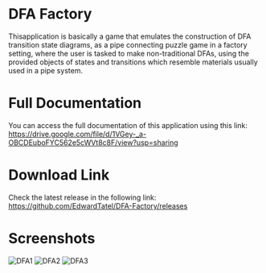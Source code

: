 # DFA Factory
Thisapplication is basically a game that emulates the construction of DFA transition state
diagrams, as a pipe connecting puzzle game in a factory setting, where the user is
tasked to make non-traditional DFAs, using the provided objects of states and
transitions which resemble materials usually used in a pipe system.

# Full Documentation
You can access the full documentation of this application using this link: https://drive.google.com/file/d/1VGey-_a-OBCDEuboFYC562e5cWVt8c8F/view?usp=sharing

# Download Link
Check the latest release in the following link: https://github.com/EdwardTatel/DFA-Factory/releases

# Screenshots
![DFA1](https://github.com/user-attachments/assets/4a67bc04-a398-4724-a20a-4cf926dd340c)
![DFA2](https://github.com/user-attachments/assets/266b4554-caae-44fa-abc7-3324d4165603)
![DFA3](https://github.com/user-attachments/assets/afaf68c2-6754-4a71-9fe9-1112c1b5f685)
